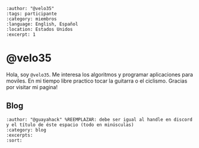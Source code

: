 ```{post} 2023-12-10
:author: "@velo35"
:tags: participante
:category: miembros
:language: English, Español
:location: Estados Unidos
:excerpt: 1
```

# @velo35 

Hola, soy `@velo35`. Me interesa los algoritmos y programar aplicaciones para moviles. En mi tiempo libre practico tocar la guitarra o el ciclismo. Gracias por visitar mi pagina!

## Blog

```{postlist}
:author: "@guayahack" %REEMPLAZAR: debe ser igual al handle en discord y el título de éste espacio (todo en minúsculas)
:category: blog
:excerpts:
:sort:
```

